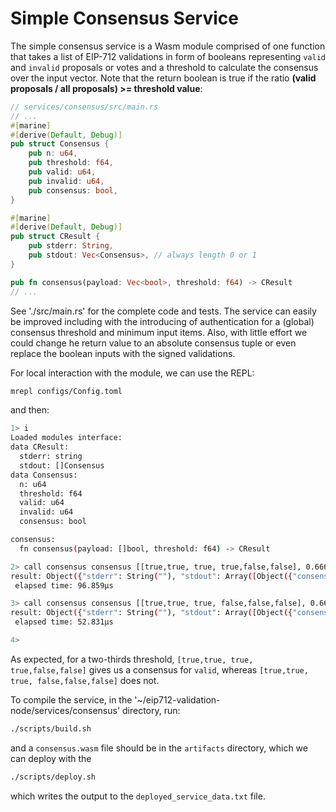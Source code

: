 # Simple Consensus Service

The simple consensus service is a Wasm module comprised of one function that takes a list of EIP-712 validations in form of booleans representing `valid` and `invalid` proposals or votes and a threshold to calculate the consensus over the input vector. Note that the return boolean is true if the ratio **(valid proposals / all proposals) >= threshold value**:

```rust
// services/consensus/src/main.rs
// ...
#[marine]
#[derive(Default, Debug)]
pub struct Consensus {
    pub n: u64,
    pub threshold: f64,
    pub valid: u64,
    pub invalid: u64,
    pub consensus: bool,
}

#[marine]
#[derive(Default, Debug)]
pub struct CResult {
    pub stderr: String,
    pub stdout: Vec<Consensus>, // always length 0 or 1
}

pub fn consensus(payload: Vec<bool>, threshold: f64) -> CResult
// ...
```

See './src/main.rs' for the complete code and tests. The service can easily be improved including with the introducing of authentication for a (global) consensus threshold and minimum input items. Also, with little effort we could change he return value to an absolute consensus tuple or even replace the boolean inputs with the signed validations.

For local interaction with the module, we can use the REPL:

```bash
mrepl configs/Config.toml
```

and then:

```bash
1> i
Loaded modules interface:
data CResult:
  stderr: string
  stdout: []Consensus
data Consensus:
  n: u64
  threshold: f64
  valid: u64
  invalid: u64
  consensus: bool

consensus:
  fn consensus(payload: []bool, threshold: f64) -> CResult

2> call consensus consensus [[true,true, true, true,false,false], 0.666]
result: Object({"stderr": String(""), "stdout": Array([Object({"consensus": Bool(true), "invalid": Number(2), "n": Number(6), "threshold": Number(0.666), "valid": Number(4)})])})
 elapsed time: 96.859µs

3> call consensus consensus [[true,true, true, false,false,false], 0.666]
result: Object({"stderr": String(""), "stdout": Array([Object({"consensus": Bool(false), "invalid": Number(3), "n": Number(6), "threshold": Number(0.666), "valid": Number(3)})])})
 elapsed time: 52.831µs

4>
```

As expected, for a two-thirds threshold, `[true,true, true, true,false,false]` gives us a consensus for `valid`, whereas `[true,true, true, false,false,false]` does not.

To compile the service, in the '~/eip712-validation-node/services/consensus' directory, run:

```bash
./scripts/build.sh
```

and a `consensus.wasm` file should be in the `artifacts` directory, which we can deploy with the

```bash
./scripts/deploy.sh
```

which writes the output to the `deployed_service_data.txt` file.



